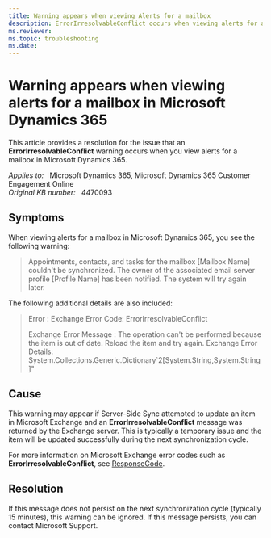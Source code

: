 ```yaml
---
title: Warning appears when viewing Alerts for a mailbox
description: ErrorIrresolvableConflict occurs when viewing alerts for a mailbox in Microsoft Dynamics 365. Provides a resolution.
ms.reviewer: 
ms.topic: troubleshooting
ms.date: 
---
```

# Warning appears when viewing alerts for a mailbox in Microsoft Dynamics 365

This article provides a resolution for the issue that an **ErrorIrresolvableConflict** warning occurs when you view alerts for a mailbox in Microsoft Dynamics 365.

_Applies to:_ &nbsp; Microsoft Dynamics 365, Microsoft Dynamics 365 Customer Engagement Online  
_Original KB number:_ &nbsp; 4470093

## Symptoms

When viewing alerts for a mailbox in Microsoft Dynamics 365, you see the following warning:

> Appointments, contacts, and tasks for the mailbox [Mailbox Name] couldn't be synchronized. The owner of the associated email server profile [Profile Name] has been notified. The system will try again later.

The following additional details are also included:

> Error : Exchange Error Code: ErrorIrresolvableConflict
>
> Exchange Error Message : The operation can't be performed because the item is out of date. Reload the item and try again. Exchange Error Details: System.Collections.Generic.Dictionary`2[System.String,System.String]"

## Cause

This warning may appear if Server-Side Sync attempted to update an item in Microsoft Exchange and an **ErrorIrresolvableConflict** message was returned by the Exchange server. This is typically a temporary issue and the item will be updated successfully during the next synchronization cycle.

For more information on Microsoft Exchange error codes such as **ErrorIrresolvableConflict**, see [ResponseCode](/exchange/client-developer/web-service-reference/responsecode).

## Resolution

If this message does not persist on the next synchronization cycle (typically 15 minutes), this warning can be ignored. If this message persists, you can contact Microsoft Support.

